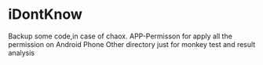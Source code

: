 # iDontKnow
Backup some code,in case of chaox.
APP-Permisson for apply all the permission on Android Phone
Other directory just for monkey test and result analysis
